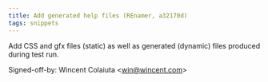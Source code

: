 ```yaml
---
title: Add generated help files (REnamer, a32170d)
tags: snippets
---
```


Add CSS and gfx files (static) as well as generated (dynamic) files produced during test run.

Signed-off-by: Wincent Colaiuta &lt;win@wincent.com&gt;
